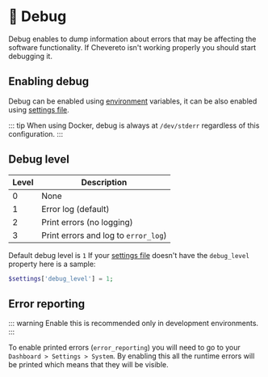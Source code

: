 # 🐞 Debug

Debug enables to dump information about errors that may be affecting the software functionality. If Chevereto isn't working properly you should start debugging it.

## Enabling debug

Debug can be enabled using [environment](../system/environment.md) variables, it can be also enabled using [settings file](../system/settings-file.md).

::: tip
When using Docker, debug is always at `/dev/stderr` regardless of this configuration.
:::

## Debug level

| Level | Description                          |
| ----- | ------------------------------------ |
| 0     | None                                 |
| 1     | Error log (default)                  |
| 2     | Print errors (no logging)            |
| 3     | Print errors and log to `error_log`) |

Default debug level is `1`  If your [settings file](../settings-file.md) doesn't have the `debug_level` property here is a sample:

```php
$settings['debug_level'] = 1;
```

## Error reporting

::: warning
Enable this is recommended only in development environments.
:::

To enable printed errors (`error_reporting`) you will need to go to your `Dashboard > Settings > System`. By enabling this all the runtime errors will be printed which means that they will be visible.

